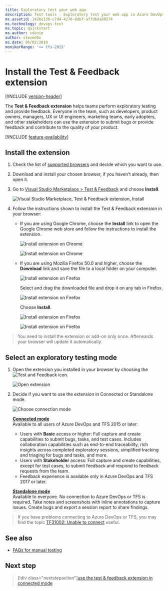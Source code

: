 ```yaml
---
title: Exploratory test your web app
description: Test tools - Exploratory test your web app in Azure DevOps from your web browser with the Microsoft Test & Feedback extension
ms.assetid: 1426e139-c7d4-4270-8db7-af7d6da80574
ms.technology: devops-test
ms.topic: quickstart
ms.author: sdanie
author: steved0x
ms.date: 06/02/2019
monikerRange: '>= tfs-2015'
---
```


# Install the Test &amp; Feedback extension

[!INCLUDE [version-header](includes/version-header.md)]

The **Test &amp; Feedback extension** helps teams perform exploratory testing and provide feedback.
Everyone in the team, such as developers, product owners, managers, UX or UI engineers,
marketing teams, early adopters, and other stakeholders can use the
extension to submit bugs or provide feedback and contribute to the
quality of your product.

[!INCLUDE [feature-availability](includes/feature-availability.md)]

<a name="installext"></a>

## Install the extension

1.  Check the list of [supported browsers](reference-qa.md#browser-support) and decide which you want to use.

1.  Download and install your chosen browser, if you haven't already, then open it.

1.  Go to [Visual Studio Marketplace > Test &amp; Feedback](https://marketplace.visualstudio.com/items?itemName=ms.vss-exploratorytesting-web)
    and choose **Install**.

    ![Visual Studio Marketplace, Test & Feedback extension, Install](media/perform-exploratory-tests/getstarted-01.png)

1.  Follow the instructions shown to install the Test &amp; Feedback extension in your browser:

    - If you are using Google Chrome, choose the **Install** link to open the
      Google Chrome web store and follow the instructions to install the extension.

      ![Install extension on Chrome](media/perform-exploratory-tests/getstarted-02.png)

      ![Install extension on Chrome](media/perform-exploratory-tests/getstarted-03.png)

    - If you are using Mozilla Firefox 50.0 and higher, choose the **Download** link
      and save the file to a local folder on your computer.

      ![Install extension on Firefox](media/perform-exploratory-tests/getstarted-07.png)

      Select and drag the downloaded file and drop it on any tab in Firefox.

      ![Install extension on Firefox](media/perform-exploratory-tests/getstarted-08.png)

      Choose **Install**.

      ![Install extension on Firefox](media/perform-exploratory-tests/getstarted-09.png)

      ![Install extension on Firefox](media/perform-exploratory-tests/getstarted-10.png)

> You need to install the extension or add-on only once. Afterwards your browser will
> update it automatically.

<a name="selectmode"></a>

## Select an exploratory testing mode

1.  Open the extension you installed in your browser by choosing the
    ![Test and Feedback](media/shared/exp-test-icon.png) icon.

    ![Open extension](media/perform-exploratory-tests/open-extension.png)

1.  Decide if you want to use the extension in Connected or Standalone mode.

    ![Choose connection mode](media/perform-exploratory-tests/getstarted-06.png)

    **[Connected mode](connected-mode-exploratory-testing.md)**  
    Available to all users of Azure DevOps and TFS 2015 or later:

    - Users with **Basic** access or higher: Full capture and create capabilities
      to submit bugs, tasks, and test cases. Includes collaboration
      capabilities such as end-to-end traceability, rich insights
      across completed exploratory sessions, simplified tracking
      and triaging for bugs and tasks, and more.
    - Users with **Stakeholder** access: Full capture and create capabilities,
      except for test cases, to submit feedback and respond to feedback
      requests from the team.
    - Feedback experience is available only in Azure DevOps and TFS 2017 or later.<p />

    **[Standalone mode](standalone-mode-exploratory-testing.md)**  
    Available to everyone. No connection to Azure DevOps or TFS is required. Take notes and screenshots with
    inline annotations to capture issues. Create bugs and export
    a session report to share findings.

> If you have problems connecting to Azure DevOps or TFS, you may find
> the topic [TF31002: Unable to connect](../reference/error/tf31002-unable-connect-tfs.md) useful.

## See also

- [FAQs for manual testing](reference-qa.md#tandfext)

## Next step

> [!div class="nextstepaction"][use the test &amp; feedback extension in connected mode](connected-mode-exploratory-testing.md)
